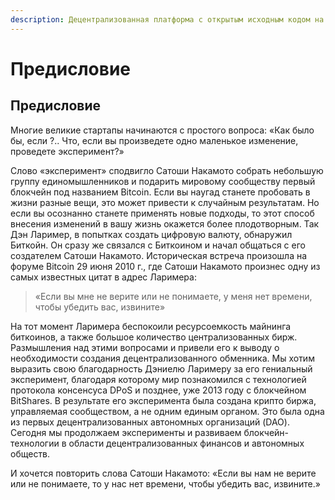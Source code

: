 ```yaml
---
description: Децентрализованная платформа с открытым исходным кодом на основе блокчейна
---
```


# Предисловие

## Предисловие

Многие великие стартапы начинаются с простого вопроса: «Как было бы, если ?.. Что, если вы произведете одно маленькое изменение, проведете эксперимент?»

Слово «эксперимент» сподвигло Сатоши Накамото собрать небольшую группу единомышленников и подарить мировому сообществу первый блокчейн под названием Bitcoin. Если вы наугад станете пробовать в жизни разные вещи, это может привести к случайным результатам. Но если вы осознанно станете применять новые подходы, то этот способ внесения изменений в вашу жизнь окажется более плодотворным. Так Дэн Лаример, в попытках создать цифровую валюту, обнаружил Биткойн. Он сразу же связался с Биткоином и начал общаться с его создателем Сатоши Накамото. Историческая встреча произошла на форуме Bitcoin 29 июня 2010 г., где Сатоши Накамото произнес одну из самых известных цитат в адрес Ларимера:

> «Если вы мне не верите или не понимаете, у меня нет времени, чтобы убедить вас, извините»

На тот момент Ларимера беспокоили ресурсоемкость майнинга биткоинов, а также большое количество централизованных бирж. Размышления над этими вопросами и привели его к выводу о необходимости создания децентрализованного обменника. Мы хотим выразить свою благодарность Дэниелю Ларимеру за его гениальный эксперимент, благодаря которому мир познакомился с технологией протокола консенсуса DPoS и позднее, уже 2013 году с блокчейном BitShares. В результате его эксперимента была создана крипто биржа, управляемая сообществом, а не одним единым органом. Это была одна из первых децентрализованных автономных организаций (DAO). Сегодня мы продолжаем эксперименты и развиваем блокчейн-технологии в области децентрализованных финансов и автономных обществ.

И хочется повторить слова Сатоши Накамото: «Если вы нам не верите или не понимаете, то у нас нет времени, чтобы убедить вас, извините.»
